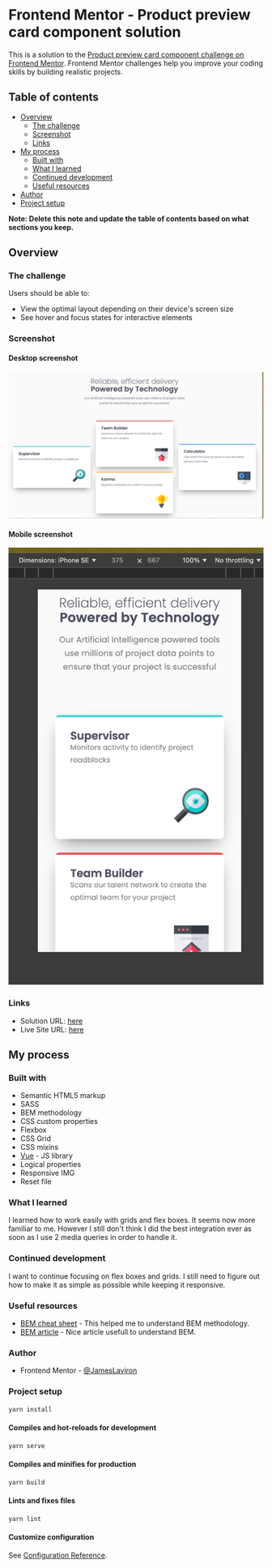 # Frontend Mentor - Product preview card component solution

This is a solution to the [Product preview card component challenge on Frontend Mentor](https://www.frontendmentor.io/challenges/product-preview-card-component-GO7UmttRfa). Frontend Mentor challenges help you improve your coding skills by building realistic projects.

## Table of contents

- [Overview](#overview)
  - [The challenge](#the-challenge)
  - [Screenshot](#screenshot)
  - [Links](#links)
- [My process](#my-process)
  - [Built with](#built-with)
  - [What I learned](#what-i-learned)
  - [Continued development](#continued-development)
  - [Useful resources](#useful-resources)
- [Author](#author)
- [Project setup](#project-setup)

**Note: Delete this note and update the table of contents based on what sections you keep.**

## Overview

### The challenge

Users should be able to:

- View the optimal layout depending on their device's screen size
- See hover and focus states for interactive elements

### Screenshot

#### Desktop screenshot

![desktop screenshot](./public/images/screenshot-desktop.png)

#### Mobile screenshot

![mobile screenshot](./public/images/screenshot-mobile.png)

### Links

- Solution URL: [here]()
- Live Site URL: [here](https://jameslaviron.github.io/four-card-feature-section/)

## My process

### Built with

- Semantic HTML5 markup
- SASS
- BEM methodology
- CSS custom properties
- Flexbox
- CSS Grid
- CSS mixins
- [Vue](https://vuejs.org/) - JS library
- Logical properties
- Responsive IMG
- Reset file

### What I learned

I learned how to work easily with grids and flex boxes. It seems now more familiar to me. However I still don't think I did the best integration ever as soon as I use 2 media queries in order to handle it.

### Continued development

I want to continue focusing on flex boxes and grids. I still need to figure out how to make it as simple as possible while keeping it responsive.

### Useful resources

- [BEM cheat sheet](https://bem-cheat-sheet.9elements.com/) - This helped me to understand BEM methodology.
- [BEM article](https://sparkbox.com/foundry/bem_by_example) - Nice article usefull to understand BEM.

### Author

- Frontend Mentor - [@JamesLaviron](https://www.frontendmentor.io/profile/JamesLaviron)

### Project setup

```sh
yarn install
```

#### Compiles and hot-reloads for development

```sh
yarn serve
```

#### Compiles and minifies for production

```sh
yarn build
```

#### Lints and fixes files

```sh
yarn lint
```

#### Customize configuration

See [Configuration Reference](https://cli.vuejs.org/config/).

